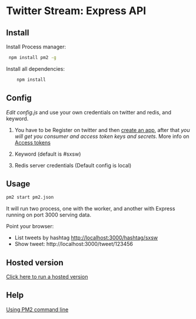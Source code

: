 # Twitter Stream: Express API

## Install

Install Process manager:
```sh
 npm install pm2 -g
```

Install all dependencies:
```sh
    npm install
```

## Config

*Edit config.js* and use your own credentials on twitter and redis, and keyword.

  1. You have to be Register on twitter and then [create an app](https://apps.twitter.com/app/new),
     after that *you will get you consumer and access token keys and secrets*.
     More info on [Access tokens](https://dev.twitter.com/oauth/overview/application-owner-access-tokens)

  1. Keyword (default is #sxsw)

  1. Redis server credentials (Default config is local)


## Usage

```sh
pm2 start pm2.json
```

It will run two process, one with the worker, and another with Express running on port 3000 serving data.

Point your browser:
  - List tweets by hashtag [http://localhost:3000/hashtag/sxsw](http://localhost:3000/hashtag/sxsw)
  - Show tweet: http://localhost:3000/tweet/123456


## Hosted version

[Click here to run a hosted version](redis-twitter-stream.herokuapp.com)


## Help

[Using PM2 command line](https://github.com/Unitech/pm2)
